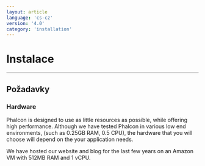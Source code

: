 ```yaml
---
layout: article
language: 'cs-cz'
version: '4.0'
category: 'installation'
---
```

# Instalace

* * *

## Požadavky

### Hardware

Phalcon is designed to use as little resources as possible, while offering high performance. Although we have tested Phalcon in various low end environments, (such as 0.25GB RAM, 0.5 CPU), the hardware that you will choose will depend on the your application needs.

We have hosted our website and blog for the last few years on an Amazon VM with 512MB RAM and 1 vCPU.
